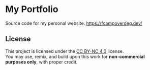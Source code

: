 # My Portfolio

Source code for my personal website. https://fcampoverdeg.dev/

## License

This project is licensed under the [CC BY-NC 4.0](https://creativecommons.org/licenses/by-nc/4.0/) license.  
You may use, remix, and build upon this work for **non-commercial purposes only**, with proper credit.
